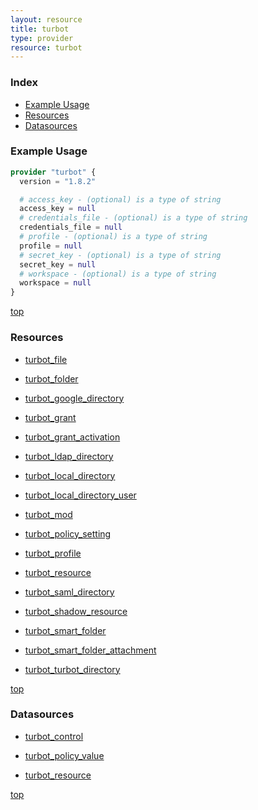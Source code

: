 ```yaml
---
layout: resource
title: turbot
type: provider
resource: turbot
---
```


### Index

- [Example Usage](#example-usage)
- [Resources](#resources)
- [Datasources](#datasources)

### Example Usage

```terraform
provider "turbot" {
  version = "1.8.2"

  # access_key - (optional) is a type of string
  access_key = null
  # credentials_file - (optional) is a type of string
  credentials_file = null
  # profile - (optional) is a type of string
  profile = null
  # secret_key - (optional) is a type of string
  secret_key = null
  # workspace - (optional) is a type of string
  workspace = null
}
```

[top](#index)

### Resources


- [turbot_file](./r/turbot_file.md)

- [turbot_folder](./r/turbot_folder.md)

- [turbot_google_directory](./r/turbot_google_directory.md)

- [turbot_grant](./r/turbot_grant.md)

- [turbot_grant_activation](./r/turbot_grant_activation.md)

- [turbot_ldap_directory](./r/turbot_ldap_directory.md)

- [turbot_local_directory](./r/turbot_local_directory.md)

- [turbot_local_directory_user](./r/turbot_local_directory_user.md)

- [turbot_mod](./r/turbot_mod.md)

- [turbot_policy_setting](./r/turbot_policy_setting.md)

- [turbot_profile](./r/turbot_profile.md)

- [turbot_resource](./r/turbot_resource.md)

- [turbot_saml_directory](./r/turbot_saml_directory.md)

- [turbot_shadow_resource](./r/turbot_shadow_resource.md)

- [turbot_smart_folder](./r/turbot_smart_folder.md)

- [turbot_smart_folder_attachment](./r/turbot_smart_folder_attachment.md)

- [turbot_turbot_directory](./r/turbot_turbot_directory.md)


[top](#index)

### Datasources


- [turbot_control](./d/turbot_control.md)

- [turbot_policy_value](./d/turbot_policy_value.md)

- [turbot_resource](./d/turbot_resource.md)


[top](#index)